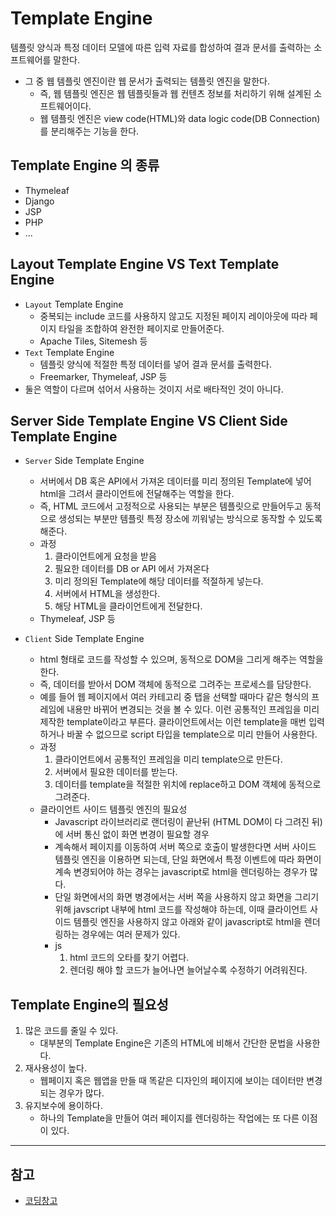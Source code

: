 # Template Engine

템플릿 양식과 특정 데이터 모델에 따른 입력 자료를 합성하여 결과 문서를 출력하는 소프트웨어를 말한다.

- 그 중 웹 템플릿 엔진이란 웹 문서가 출력되는 템플릿 엔진을 말한다.
  - 즉, 웹 템플릿 엔진은 웹 템플릿들과 웹 컨텐츠 정보를 처리하기 위해 설계된 소프트웨어이다.
  - 웹 템플릿 엔진은 view code(HTML)와 data logic code(DB Connection)를 분리해주는 기능을 한다.

## Template Engine 의 종류

- Thymeleaf
- Django
- JSP
- PHP
- ...

## Layout Template Engine VS Text Template Engine

- `Layout` Template Engine
  - 중복되는 include 코드를 사용하지 않고도 지정된 페이지 레이아웃에 따라 페이지 타일을 조합하여 완전한 페이지로 만들어준다.
  - Apache Tiles, Sitemesh 등
- `Text` Template Engine
  - 템플릿 양식에 적절한 특정 데이터를 넣어 결과 문서를 출력한다.
  - Freemarker, Thymeleaf, JSP 등
- 둘은 역할이 다르며 섞어서 사용하는 것이지 서로 배타적인 것이 아니다.

## Server Side Template Engine VS Client Side Template Engine

- `Server` Side Template Engine

  - 서버에서 DB 혹은 API에서 가져온 데이터를 미리 정의된 Template에 넣어 html을 그려서 클라이언트에 전달해주는 역할을 한다.
  - 즉, HTML 코드에서 고정적으로 사용되는 부분은 템플릿으로 만들어두고 동적으로 생성되는 부분만 템플릿 특정 장소에 끼워넣는 방식으로 동작할 수 있도록 해준다.
  - 과정<br>
    1. 클라이언트에게 요청을 받음
    2. 필요한 데이터를 DB or API 에서 가져온다
    3. 미리 정의된 Template에 해당 데이터를 적절하게 넣는다.
    4. 서버에서 HTML을 생성한다.
    5. 해당 HTML을 클라이언트에게 전달한다.
  - Thymeleaf, JSP 등

- `Client` Side Template Engine
  - html 형태로 코드를 작성할 수 있으며, 동적으로 DOM을 그리게 해주는 역할을 한다.
  - 즉, 데이터를 받아서 DOM 객체에 동적으로 그려주는 프로세스를 담당한다.
  - 예를 들어 웹 페이지에서 여러 카테고리 중 탭을 선택할 때마다 같은 형식의 프레임에 내용만 바뀌어 변경되는 것을 볼 수 있다. 이런 공통적인 프레임을 미리 제작한 template이라고 부른다. 클라이언트에서는 이런 template을 매번 입력하거나 바꿀 수 없으므로 script 타입을 template으로 미리 만들어 사용한다.
  - 과정<br>
    1. 클라이언트에서 공통적인 프레임을 미리 template으로 만든다.
    2. 서버에서 필요한 데이터를 받는다.
    3. 데이터를 template을 적절한 위치에 replace하고 DOM 객체에 동적으로 그려준다.
  - 클라이언트 사이드 템플릿 엔진의 필요성
    - Javascript 라이브러리로 랜더링이 끝난뒤 (HTML DOM이 다 그려진 뒤)에 서버 통신 없이 화면 변경이 필요할 경우
    - 계속해서 페이지를 이동하여 서버 쪽으로 호출이 발생한다면 서버 사이드 템플릿 엔진을 이용하면 되는데, 단일 화면에서 특정 이벤트에 따라 화면이 계속 변경되어야 하는 경우는 javascript로 html을 렌더링하는 경우가 많다.
    - 단일 화면에서의 화면 병경에서는 서버 쪽을 사용하지 않고 화면을 그리기위해 javscript 내부에 html 코드를 작성해야 하는데, 이때 클라이언트 사이드 템플릿 엔진을 사용하지 않고 아래와 같이 javascript로 html을 렌더링하는 경우에는 여러 문제가 있다.
    - js
      1. html 코드의 오타를 찾기 어렵다.
      2. 렌더링 해야 할 코드가 늘어나면 늘어날수록 수정하기 어려워진다.

## Template Engine의 필요성

1. 많은 코드를 줄일 수 있다.
   - 대부분의 Template Engine은 기존의 HTML에 비해서 간단한 문법을 사용한다.
2. 재사용성이 높다.
   - 웹페이지 혹은 웹앱을 만들 때 똑같은 디자인의 페이지에 보이는 데이터만 변경되는 경우가 많다.
3. 유지보수에 용이하다.
   - 하나의 Template을 만들어 여러 페이지를 렌더링하는 작업에는 또 다른 이점이 있다.

---

## 참고

- [코딩창고](https://xzio.tistory.com/986)
